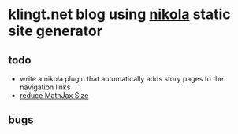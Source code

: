 # klingt.net blog using [nikola](http://www.getnikola.com) static site generator

## todo

- write a nikola plugin that automatically adds story pages to the navigation links
- [reduce MathJax Size](https://github.com/mathjax/MathJax-docs/wiki/Guide%3A-reducing-size-of-a-mathjax-installation)

## bugs

